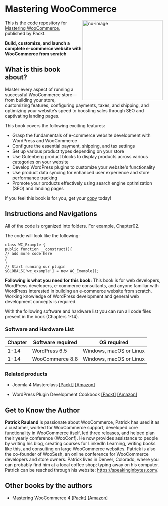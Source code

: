 # Mastering WooCommerce	

<a href="https://www.packtpub.com/product/mastering-woocommerce-second-edition/9781835085288"><img src="https://content.packt.com/_/image/original/B21271/cover_image_large.jpg" alt="no-image" height="256px" align="right"></a>

This is the code repository for [Mastering WooCommerce](https://www.packtpub.com/product/mastering-woocommerce-second-edition/9781835085288), published by Packt.

**Build, customize, and launch a complete e-commerce website with WooCommerce from scratch**

## What is this book about?
Master every aspect of running a successful WooCommerce store—from building your store, customizing features, configuring payments, taxes, and shipping, and optimizing your website’s speed to boosting sales through SEO and captivating landing pages.	

This book covers the following exciting features:
* Grasp the fundamentals of e-commerce website development with WordPress and WooCommerce
* Configure the essential payment, shipping, and tax settings
* Set up various product types depending on your store
* Use Gutenberg product blocks to display products across various categories on your website
* Develop WordPress plugins to customize your website's functionality
* Use product data syncing for enhanced user experience and store performance tracking
* Promote your products effectively using search engine optimization (SEO) and landing pages

If you feel this book is for you, get your [copy](https://www.amazon.com/Mastering-WooCommerce-Customize-Optimize-commerce/dp/1835085288/ref=sr_1_4?crid=JAYM6EGKUZ3P&dib=eyJ2IjoiMSJ9.ytwO8l5RHfzUjJXud2zsCg87Rcqr3NFAJ-vVUZxUQ1helmmkVkL1NizTQiyrxRU4A-CjnLE33G5XaUiAIHGY2Va1Qmk-yZbzrIepjFqRykZqY4V2ieltWtFBhQ-tjnsIhoHVpNhYM05i73onGP3Bu3GBxia69cTW6e-GMpalV_NF7grsHqLOakP7wsLdC6xwF7k-wzW0F1HJnPUaNcloneGHkaHplW4MtKwlTFYIecU.D5FS40z8TkV1aQfJIg1giZ11Gs91LTvRARPH6B0h420&dib_tag=se&keywords=mastering+woocommerce&qid=1714371589&sprefix=mastering+woocommerc%2Caps%2C323&sr=8-4) today!


## Instructions and Navigations
All of the code is organized into folders. For example, Chapter02.

The code will look like the following:
```
class WC_Example {
public function __construct(){
// add more code here
}
}
// Start running our plugin
$GLOBALS['wc_example'] = new WC_Example();
```

**Following is what you need for this book:**
This book is for web developers, WordPress developers, e-commerce consultants, and anyone familiar with WordPress interested in building an e-commerce website from scratch. Working knowledge of WordPress development and general web development concepts is required.	


With the following software and hardware list you can run all code files present in the book (Chapters 1-14).
### Software and Hardware List
| Chapter | Software required | OS required |
| -------- | ------------------------------------ | ----------------------------------- |
| 1-14 | WordPress 6.5 | Windows, macOS or Linux |
| 1-14 | WooCommerce 8.8 | Windows, macOS or Linux |


### Related products
* Joomla 4 Masterclass [[Packt]](https://www.packtpub.com/product/joomla-4-masterclass/9781803238975) [[Amazon]](https://www.amazon.com/Joomla-Masterclass-practitioners-building-brand-new/dp/1803238976/ref=sr_1_1?crid=2BTB6CABVDZO9&dib=eyJ2IjoiMSJ9.zmLSDz3XIKwIewAeCHQgv0Av8mDut0EG3l9kBNnmpx4KxI6qoKWLRIQP5_HiQ8tY_5nSTRIKjI_Hg8Bqtah3UeE_SY6ctls6zJ4FsWUYY9NEzWWhZ4Z2F1sC5u37fBukNyIH8i5-AdpbhRuO0_d6k72qqSCAzYtFoSV4ZWata0VkbP-ng68UhgMSlTx4cPFezALKkXcr0AhswUeLu6ShlSfYgIIaG-AKgYzeXp3AQGw.HLCmJdf77ZEVHbMtLXDpsIYhAIQl7MUvNGJCFCYU-Yc&dib_tag=se&keywords=joomla+4&qid=1714371831&sprefix=joomla+%2Caps%2C319&sr=8-1)

* WordPress Plugin Development Cookbook [[Packt]](https://www.packtpub.com/product/wordpress-plugin-development-cookbook-third-edition/9781801810777) [[Amazon]](https://www.amazon.com/WordPress-Plugin-Development-Cookbook-complete/dp/180181077X/ref=tmm_pap_swatch_0?_encoding=UTF8&dib_tag=se&dib=eyJ2IjoiMSJ9.Dxr1vZE68kY24oafN1sZ3IY-afJihuYT0oeiN3TUj_u0YvaS5VBl6zqQ5lMZd6xx8YFZMBs1iBt-X-SHK4asYls6fK-awv0QbC2uCaDFHXuWeztgYgZ8tXw-j3Eg0J54qG_WLUGAihRsPj-fBXsUrfU8oatT1pBhSnSk_1V-NXMes6rUe7Ym_1kPbabOPl0Gq4m-6fB9QlEqnPZTWNFYxY8_b7Sz23VojQMbMWe006M.WPuXQ8uok-IY8K2dDdIfaucQMJvnHFgSIGYxkv_tGtI&qid=1714371919&sr=8-1)

## Get to Know the Author
**Patrick Rauland**
is passionate about WooCommerce, Patrick has used it as a customer, worked for WooCommerce support, developed core functionality in WooCommerce itself, led three releases, and helped plan their yearly conference (WooConf). He now provides assistance to people by writing his blog, creating courses for LinkedIn Learning, writing books like this, and consulting on large WooCommerce websites. Patrick is also the co-founder of WooSesh, an online conference for WooCommerce developers and store owners. Patrick lives in Denver, Colorado, where you can probably find him at a local coffee
shop; typing away on his computer. Patrick can be reached through his website: https://speakinginbytes.com/.


## Other books by the authors
* Mastering WooCommerce 4 [[Packt]](https://www.packtpub.com/product/mastering-woocommerce-4/9781838822835) [[Amazon]](https://www.amazon.com/Mastering-WooCommerce-complete-commerce-WordPress/dp/1838822836/ref=sr_1_1?crid=2IBP10GNDZW0X&dib=eyJ2IjoiMSJ9.ytwO8l5RHfzUjJXud2zsCg87Rcqr3NFAJ-vVUZxUQ1helmmkVkL1NizTQiyrxRU4A-CjnLE33G5XaUiAIHGY2Va1Qmk-yZbzrIepjFqRykZqY4V2ieltWtFBhQ-tjnsIhoHVpNhYM05i73onGP3Bu3GBxia69cTW6e-GMpalV_NF7grsHqLOakP7wsLdC6xwF7k-wzW0F1HJnPUaNcloneGHkaHplW4MtKwlTFYIecU.D5FS40z8TkV1aQfJIg1giZ11Gs91LTvRARPH6B0h420&dib_tag=se&keywords=mastering+woocommerce&qid=1714372099&sprefix=mastering+woocommerce+4%2Caps%2C309&sr=8-1)

